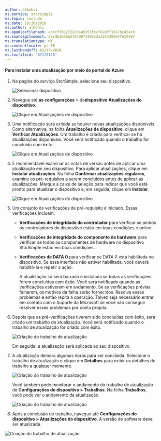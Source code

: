 ```yaml
---
author: alkohli
ms.service: storsimple
ms.topic: include
ms.date: 10/26/2018
ms.author: alkohli
ms.openlocfilehash: a3ccf76b2722c04a9353fcc7020ff1387bc454c6
ms.sourcegitcommit: 2ec4b3d0bad7dc0071400c2a2264399e4fe34897
ms.translationtype: MT
ms.contentlocale: pt-BR
ms.lasthandoff: 03/27/2020
ms.locfileid: "67172125"
---
```

#### <a name="to-install-an-update-from-the-azure-portal"></a>Para instalar uma atualização por meio do portal do Azure

1. Na página do serviço StorSimple, selecione seu dispositivo.

    ![Selecionar dispositivo](./media/storsimple-8000-install-update4-via-portal/update1.png)

2. Navegue até **as configurações** > do**dispositivo Atualizações do dispositivo**.

    ![Clique em Atualizações de dispositivo](./media/storsimple-8000-install-update4-via-portal/update2.png)

2. Uma notificação será exibida se houver novas atualizações disponíveis. Como alternativa, na folha **Atualizações de dispositivo**, clique em **Verificar Atualizações**. Um trabalho é criado para verificar se há atualizações disponíveis. Você será notificado quando o trabalho for concluído com êxito.

    ![Clique em Atualizações de dispositivo](./media/storsimple-8000-install-update4-via-portal/update3.png)

3. É recomendável examinar as notas de versão antes de aplicar uma atualização em seu dispositivo. Para aplicar atualizações, clique em **Instalar atualizações**. Na folha **Confirmar atualizações regulares**, examine os pré-requisitos a serem concluídos antes de aplicar as atualizações. Marque a caixa de seleção para indicar que você está pronto para atualizar o dispositivo e, em seguida, clique em **Instalar**.

    ![Clique em Atualizações de dispositivo](./media/storsimple-8000-install-update4-via-portal/update4.png)

6. Um conjunto de verificações de pré-requisito é iniciado. Essas verificações incluem:
   
   * **Verificações de integridade do controlador** para verificar se ambos os controladores do dispositivo estão em boas condições e online.
   * **Verificações de integridade do componente de hardware** para verificar se todos os componentes de hardware no dispositivo StorSimple estão em boas condições.
   * **Verificações de DATA 0** para verificar se DATA 0 está habilitada no dispositivo. Se essa interface não estiver habilitada, você deverá habilitá-la e repetir a ação.

     A atualização só será baixada e instalada se todas as verificações forem concluídas com êxito. Você será notificado quando as verificações estiverem em andamento. Se as verificações prévias falharem, os motivos da falha serão fornecidos. Resolva esses problemas e então repita a operação. Talvez seja necessário entrar em contato com o Suporte da Microsoft se você não conseguir resolver esses problemas por conta própria.

7. Depois que as pré-verificações tiverem sido concluídas com êxito, será criado um trabalho de atualização. Você será notificado quando o trabalho de atualização for criado com êxito.
   
    ![Criação do trabalho de atualização](./media/storsimple-8000-install-update4-via-portal/update6.png)
   
    Em seguida, a atualização será aplicada ao seu dispositivo.

9. A atualização demora algumas horas para ser concluída. Selecione o trabalho de atualização e clique em **Detalhes** para exibir os detalhes do trabalho a qualquer momento.

    ![Criação do trabalho de atualização](./media/storsimple-8000-install-update4-via-portal/update8.png)

     Você também pode monitorar o andamento do trabalho de atualização de **Configurações do dispositivo > Trabalhos**. Na folha **Trabalhos**, você pode ver o andamento da atualização.

     ![Criação do trabalho de atualização](./media/storsimple-8000-install-update4-via-portal/update7.png)

10. Após a conclusão do trabalho, navegue até **Configurações do dispositivo > Atualizações do dispositivo**. A versão do software deve ser atualizada.

   ![Criação do trabalho de atualização](./media/storsimple-8000-install-update4-via-portal/update9.png)

